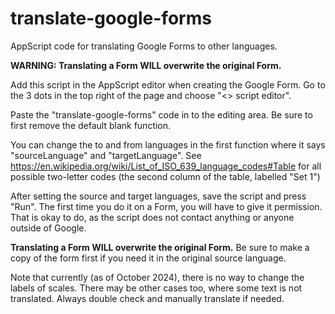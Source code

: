 # translate-google-forms
AppScript code for translating Google Forms to other languages.

**WARNING: Translating a Form WILL overwrite the original Form.**

Add this script in the AppScript editor when creating the Google Form. Go to the 3 dots in the top right of the page and choose "<> script editor".

Paste the "translate-google-forms" code in to the editing area. Be sure to first remove the default blank function.

You can change the to and from languages in the first function where it says "sourceLanguage" and "targetLanguage". See https://en.wikipedia.org/wiki/List_of_ISO_639_language_codes#Table for all possible two-letter codes (the second column of the table, labelled "Set 1")

After setting the source and target languages, save the script and press "Run". The first time you do it on a Form, you will have to give it permission. That is okay to do, as the script does not contact anything or anyone outside of Google.

**Translating a Form WILL overwrite the original Form.** Be sure to make a copy of the form first if you need it in the original source language.

Note that currently (as of October 2024), there is no way to change the labels of scales. There may be other cases too, where some text is not translated. Always double check and manually translate if needed.

